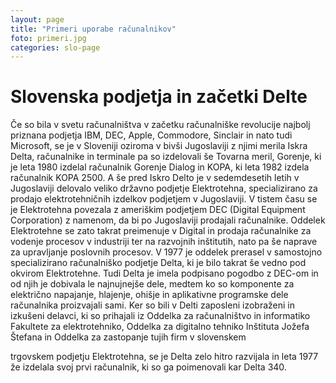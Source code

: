 ```yaml
---
layout: page
title: "Primeri uporabe računalnikov"
foto: primeri.jpg
categories: slo-page
---
```


# Slovenska podjetja in začetki Delte

Če so bila v svetu računalništva v začetku računalniške revolucije najbolj priznana podjetja
IBM, DEC, Apple, Commodore, Sinclair in nato tudi Microsoft, se je v Sloveniji oziroma v
bivši Jugoslaviji z njimi merila Iskra Delta, računalnike in terminale pa so izdelovali še
Tovarna meril, Gorenje, ki je leta 1980 izdelal računalnik Gorenje Dialog in KOPA, ki leta
1982 izdela računalnik KOPA 2500. A še pred Iskro Delto je v sedemdesetih letih v
Jugoslaviji delovalo veliko državno podjetje Elektrotehna, specializirano za prodajo
elektrotehničnih izdelkov podjetjem v Jugoslaviji. V tistem času se je Elektrotehna povezala z
ameriškim podjetjem DEC (Digital Equipment Corporation) z namenom, da bi po Jugoslaviji
prodajali računalnike. Oddelek Elektrotehne se zato takrat preimenuje v Digital in prodaja
računalnike za vodenje procesov v industriji ter na razvojnih inštitutih, nato pa še naprave za
upravljanje poslovnih procesov. V 1977 je oddelek prerasel v samostojno specializirano
računalniško podjetje Delta, ki je bilo takrat še vedno pod okvirom Elektrotehne. Tudi Delta
je imela podpisano pogodbo z DEC-om in od njih je dobivala le najnujnejše dele, medtem ko
so komponente za električno napajanje, hlajenje, ohišje in aplikativne programske dele
računalnika proizvajali sami. Ker so bili v Delti zaposleni izobraženi in izkušeni delavci, ki so
prihajali iz Oddelka za računalništvo in informatiko Fakultete za elektrotehniko, Oddelka za
digitalno tehniko Inštituta Jožefa Štefana in Oddelka za zastopanje tujih firm v slovenskem

trgovskem podjetju Elektrotehna, se je Delta zelo hitro razvijala in leta 1977 že izdelala svoj
prvi računalnik, ki so ga poimenovali kar Delta 340.
